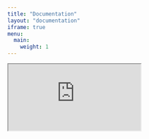 ```yaml
---
title: "Documentation"
layout: "documentation"
iframe: true
menu:
  main:
    weight: 1
---
```


<iframe class="documentation-container" src="https://nifi.apache.org/documentation/nifi-{{< param currentProjectVersion >}}/"></iframe>
